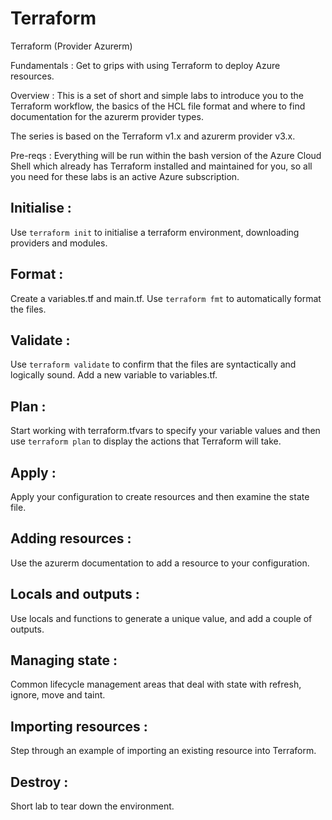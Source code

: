 # Terraform
Terraform (Provider Azurerm)

Fundamentals :
Get to grips with using Terraform to deploy Azure resources.

Overview :
This is a set of short and simple labs to introduce you to the Terraform workflow, the basics of the HCL file format and where to find documentation for the azurerm provider types.

The series is based on the Terraform v1.x and azurerm provider v3.x.

Pre-reqs :
Everything will be run within the bash version of the Azure Cloud Shell which already has Terraform installed and maintained for you, so all you need for these labs is an active Azure subscription.

Initialise :
-----------
Use `terraform init` to initialise a terraform environment, downloading providers and modules.

Format :
--------
Create a variables.tf and main.tf. Use `terraform fmt` to automatically format the files.

Validate :
----------
Use `terraform validate` to confirm that the files are syntactically and logically sound. Add a new variable to variables.tf.

Plan :
-------
Start working with terraform.tfvars to specify your variable values and then use `terraform plan` to display the actions that Terraform will take.

Apply :
--------
Apply your configuration to create resources and then examine the state file.

Adding resources :
------------------
Use the azurerm documentation to add a resource to your configuration.

Locals and outputs :
--------------------
Use locals and functions to generate a unique value, and add a couple of outputs.

Managing state :
----------------
Common lifecycle management areas that deal with state with refresh, ignore, move and taint.

Importing resources :
---------------------
Step through an example of importing an existing resource into Terraform.

Destroy :
----------
Short lab to tear down the environment.
